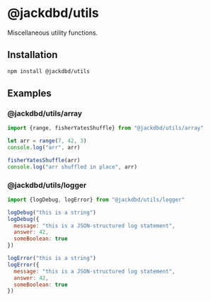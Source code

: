 # @jackdbd/utils

Miscellaneous utility functions.

## Installation

```sh
npm install @jackdbd/utils
```

## Examples

### @jackdbd/utils/array

```js
import {range, fisherYatesShuffle} from "@jackdbd/utils/array"

let arr = range(7, 42, 3)
console.log("arr", arr)

fisherYatesShuffle(arr)
console.log("arr shuffled in place", arr)
```

### @jackdbd/utils/logger

```js
import {logDebug, logError} from "@jackdbd/utils/logger"

logDebug("this is a string")
logDebug({
  message: "this is a JSON-structured log statement",
  answer: 42,
  someBoolean: true
})

logError("this is a string")
logError({
  message: "this is a JSON-structured log statement",
  answer: 42,
  someBoolean: true
})

```